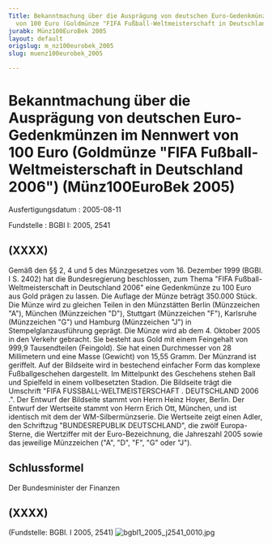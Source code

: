 ```yaml
---
Title: Bekanntmachung über die Ausprägung von deutschen Euro-Gedenkmünzen im Nennwert
  von 100 Euro (Goldmünze "FIFA Fußball-Weltmeisterschaft in Deutschland 2006")
jurabk: Münz100EuroBek 2005
layout: default
origslug: m_nz100eurobek_2005
slug: muenz100eurobek_2005

---
```


# Bekanntmachung über die Ausprägung von deutschen Euro-Gedenkmünzen im Nennwert von 100 Euro (Goldmünze "FIFA Fußball-Weltmeisterschaft in Deutschland 2006") (Münz100EuroBek 2005)

Ausfertigungsdatum
:   2005-08-11

Fundstelle
:   BGBl I: 2005, 2541

## (XXXX)

Gemäß den §§ 2, 4 und 5 des Münzgesetzes vom 16. Dezember 1999 (BGBl.
I S. 2402) hat die Bundesregierung beschlossen, zum Thema "FIFA
Fußball-Weltmeisterschaft in Deutschland 2006" eine Gedenkmünze zu 100
Euro aus Gold prägen zu lassen.
Die Auflage der Münze beträgt 350.000 Stück. Die Münze wird zu
gleichen Teilen in den Münzstätten Berlin (Münzzeichen "A"), München
(Münzzeichen "D"), Stuttgart (Münzzeichen "F"), Karlsruhe (Münzzeichen
"G") und Hamburg (Münzzeichen "J") in Stempelglanzausführung geprägt.
Die Münze wird ab dem 4. Oktober 2005 in den Verkehr gebracht. Sie
besteht aus Gold mit einem Feingehalt von 999,9 Tausendteilen
(Feingold). Sie hat einen Durchmesser von 28 Millimetern und eine
Masse (Gewicht) von 15,55 Gramm. Der Münzrand ist geriffelt.
Auf der Bildseite wird in bestechend einfacher Form das komplexe
Fußballgeschehen dargestellt. Im Mittelpunkt des Geschehens stehen
Ball und Spielfeld in einem vollbesetzten Stadion. Die Bildseite trägt
die Umschrift "FIFA FUSSBALL-WELTMEISTERSCHAFT
. DEUTSCHLAND 2006
.".
Der Entwurf der Bildseite stammt von Herrn Heinz Hoyer, Berlin. Der
Entwurf der Wertseite stammt von Herrn Erich Ott, München, und ist
identisch mit dem der WM-Silbermünzserie. Die Wertseite zeigt einen
Adler, den Schriftzug "BUNDESREPUBLIK DEUTSCHLAND", die zwölf Europa-
Sterne, die Wertziffer mit der Euro-Bezeichnung, die Jahreszahl 2005
sowie das jeweilige Münzzeichen ("A", "D", "F", "G" oder "J").

## Schlussformel

Der Bundesminister der Finanzen

## (XXXX)

(Fundstelle: BGBl. I 2005, 2541)
![bgbl1_2005_j2541_0010.jpg](bgbl1_2005_j2541_0010.jpg)

